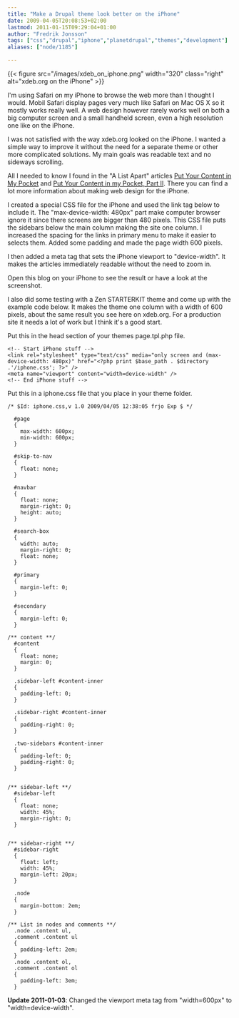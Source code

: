 ```yaml
---
title: "Make a Drupal theme look better on the iPhone"
date: 2009-04-05T20:08:53+02:00
lastmod: 2011-01-15T09:29:04+01:00
author: "Fredrik Jonsson"
tags: ["css","drupal","iphone","planetdrupal","themes","development"]
aliases: ["node/1185"]

---
```


{{< figure src="/images/xdeb_on_iphone.png" width="320" class="right" alt="xdeb.org on the iPhone" >}}

I'm using Safari on my iPhone to browse the web more than I thought I would. Mobil Safari display pages very much like Safari on Mac OS X so it mostly works really well. A web design however rarely works well on both a big computer screen and a small handheld screen, even a high resolution one like on the iPhone. 

I was not satisfied with the way xdeb.org looked on the iPhone. I wanted a simple way to improve it without the need for a separate theme or other more complicated solutions. My main goals was readable text and no sideways scrolling.

All I needed to know I found in the "A List Apart" articles [Put Your Content in My Pocket](http://www.alistapart.com/articles/putyourcontentinmypocket/) and [Put Your Content in my Pocket, Part II](http://www.alistapart.com/articles/putyourcontentinmypocketpart2/). There you can find a lot more information about making web design for the iPhone.

I created a special CSS file for the iPhone and used the link tag below to include it. The "max-device-width: 480px" part make computer browser ignore it since there screens are bigger than 480 pixels. This CSS file puts the sidebars below the main column making the site one column. I increased the spacing for the links in primary  menu to make it easier to selects them. Added some padding and made the page width 600 pixels.

I then added a meta tag that sets the iPhone viewport to "device-width". It makes the articles immediately readable without the need to zoom in.

Open this blog on your iPhone to see the result or have a look at the screenshot.

I also did some testing with a Zen STARTERKIT theme and come up with the example code below. It makes the theme one column with a width of 600 pixels, about the same result you see here on xdeb.org. For a production site it needs a lot of work but I think it's a good start.

Put this in the head section of your themes page.tpl.php file.

~~~~
<!-- Start iPhone stuff -->
<link rel="stylesheet" type="text/css" media="only screen and (max-device-width: 480px)" href="<?php print $base_path . $directory .'/iphone.css'; ?>" />
<meta name="viewport" content="width=device-width" />
<!-- End iPhone stuff -->
~~~~

Put this in a iphone.css file that you place in your theme folder.

~~~~
/* $Id: iphone.css,v 1.0 2009/04/05 12:38:05 frjo Exp $ */

  #page
  {
    max-width: 600px;
    min-width: 600px;
  }

  #skip-to-nav
  {
    float: none;
  }

  #navbar
  {
    float: none;
    margin-right: 0;
    height: auto;
  }

  #search-box
  {
    width: auto;
    margin-right: 0;
    float: none;
  }

  #primary
  {
    margin-left: 0;
  }

  #secondary
  {
    margin-left: 0;
  }

/** content **/
  #content
  {
    float: none;
    margin: 0;
  }

  .sidebar-left #content-inner
  {
    padding-left: 0;
  }

  .sidebar-right #content-inner
  {
    padding-right: 0;
  }

  .two-sidebars #content-inner
  {
    padding-left: 0;
    padding-right: 0;
  }


/** sidebar-left **/
  #sidebar-left
  {
    float: none;
    width: 45%;
    margin-right: 0;
  }


/** sidebar-right **/
  #sidebar-right
  {
    float: left;
    width: 45%;
    margin-left: 20px;
  }

  .node
  {
    margin-bottom: 2em;
  }

/** List in nodes and comments **/
  .node .content ul,
  .comment .content ul
  {
    padding-left: 2em;
  }
  .node .content ol,
  .comment .content ol
  {
    padding-left: 3em;
  }
~~~~

**Update 2011-01-03**: Changed the viewport meta tag from "width=600px" to "width=device-width".

